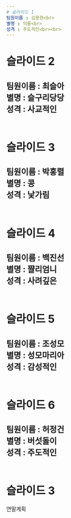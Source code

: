```yaml
---
# 슬라이드 1
팀원이름 : 김용현<br>
별명 : 익룡<br>
성격 : 주도적인<br><br>
---
```

# 슬라이드 2
팀원이름 : 최슬아<br>
별명 : 슬구리당당<br>
성격 : 사교적인<br><br>
---
# 슬라이드 3
팀원이름 : 박홍렬<br>
별명 : 콩<br>
성격 : 낯가림<br><br>
---
# 슬라이드 4
팀원이름 : 백진선<br>
별명 : 쨜리엄니<br>
성격 : 사려깊은<br><br>
---
# 슬라이드 5
팀원이름 : 조성모<br>
별명 : 성모마리아<br>
성격 : 감성적인<br><br>
---
# 슬라이드 6
팀원이름 : 허정건<br>
별명 : 버섯돌이<br>
성격 : 주도적인<br><br>
---
# 슬라이드 3
연말계획
